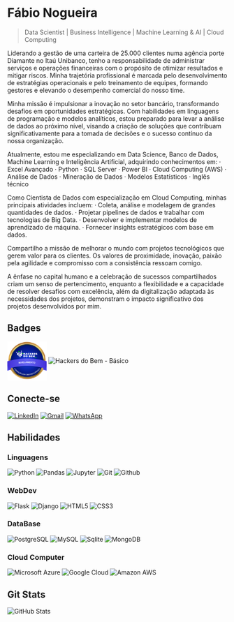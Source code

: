 
# Fábio Nogueira
> Data Scientist | Business Intelligence | Machine Learning & AI | Cloud Computing

Liderando a gestão de uma carteira de 25.000 clientes numa agência porte Diamante no Itaú Unibanco, tenho a responsabilidade de administrar serviços e operações financeiras com o propósito de otimizar resultados e mitigar riscos. Minha trajetória profissional é marcada pelo desenvolvimento de estratégias operacionais e pelo treinamento de equipes, formando gestores e elevando o desempenho comercial do nosso time.

Minha missão é impulsionar a inovação no setor bancário, transformando desafios em oportunidades estratégicas. Com habilidades em linguagens de programação e modelos analíticos, estou preparado para levar a análise de dados ao próximo nível, visando a criação de soluções que contribuam significativamente para a tomada de decisões e o sucesso contínuo da nossa organização.

Atualmente, estou me especializando em Data Science, Banco de Dados, Machine Learning e Inteligência Artificial, adquirindo conhecimentos em:
 · Excel Avançado
 · Python
 · SQL Server
 · Power BI
 · Cloud Computing (AWS)
 · Análise de Dados
 · Mineração de Dados
 · Modelos Estatísticos
 · Inglês técnico

Como Cientista de Dados com especialização em Cloud Computing, minhas principais atividades incluem:
 · Coleta, análise e modelagem de grandes quantidades de dados.
 · Projetar pipelines de dados e trabalhar com tecnologias de Big Data.
 · Desenvolver e implementar modelos de aprendizado de máquina.
 · Fornecer insights estratégicos com base em dados.

Compartilho a missão de melhorar o mundo com projetos tecnológicos que gerem valor para os clientes. Os valores de proximidade, inovação, paixão pela agilidade e compromisso com a consistência ressoam comigo. 

A ênfase no capital humano e a celebração de sucessos compartilhados criam um senso de pertencimento, enquanto a flexibilidade e a capacidade de resolver desafios com excelência, além da digitalização adaptada às necessidades dos projetos, demonstram o impacto significativo dos projetos desenvolvidos por mim.

## Badges
<div style="display: inline_block">
          <img align="center" alt="Hackers do Bem - Nivelamento" height="90" width="90" src="https://github.com/JoaoLuizDev/JoaoLuizDev/blob/main/.github/assets/Nivelamento.png">  
          <img align="center" alt="Hackers do Bem - Básico" height="90" width="90" src="https://github.com/JoaoLuizDev/JoaoLuizDev/blob/main/.github/assets/B%C3%A1sico.png">         
</div>

## Conecte-se
[![LinkedIn](https://img.shields.io/badge/LinkedIn-1B1C1E?style=for-the-badge&logo=linkedin&logoColor=0077B5&border_color=fcf901)](https://www.linkedin.com/in/faanogueira/)
[![Gmail](https://img.shields.io/badge/Gmail-1B1C1E?style=for-the-badge&logo=gmail&logoColor=C71610)](mailto:faanogueira@gmail.com)
[![WhatsApp](https://img.shields.io/badge/WhatsApp-1B1C1E?style=for-the-badge&logo=whatsapp&logoColor=green)](https://api.whatsapp.com/send?phone=5571983937557)

## Habilidades
### Linguagens
![Python](https://img.shields.io/badge/python-1B1C1E?style=for-the-badge&logo=python&logoColor=0E76A8)
![Pandas](https://img.shields.io/badge/Pandas-1B1C1E?style=for-the-badge&logo=pandas&logoColor=green)
![Jupyter](https://img.shields.io/badge/Jupyter-1B1C1E?style=for-the-badge&logo=jupyter&logoColor=dark-orange)
![Git](https://img.shields.io/badge/git-1B1C1E?style=for-the-badge&logo=git&logoColor=ORANGE)
![Github](https://img.shields.io/badge/github-1B1C1E?style=for-the-badge&logo=github&logoColor=EEE)

### WebDev
![Flask](https://img.shields.io/badge/Flask-1B1C1E?style=for-the-badge&logo=flask&logoColor=white)
![Django](https://img.shields.io/badge/Django-1B1C1E?style=for-the-badge&logo=django&logoColor=white)
![HTML5](https://img.shields.io/badge/HTML5-1B1C1E?style=for-the-badge&logo=html5&logoColor=red)
![CSS3](https://img.shields.io/badge/CSS3-1B1C1E?style=for-the-badge&logo=css3&logoColor=blue)

### DataBase
![PostgreSQL](https://img.shields.io/badge/PostgreSQL-1B1C1E?style=for-the-badge&logo=postgresql&logoColor=4285F4)
![MySQL](https://img.shields.io/badge/MySQL-1B1C1E?style=for-the-badge&logo=mysql&logoColor=white)
![Sqlite](https://img.shields.io/badge/Sqlite-1B1C1E?style=for-the-badge&logo=Sqlite&logoColor=0E76A8)
![MongoDB](https://img.shields.io/badge/MongoDB-1B1C1E?style=for-the-badge&logo=mongodb&logoColor=4EA94B)

### Cloud Computer
![Microsoft Azure](https://img.shields.io/badge/Microsoft_Azure-1B1C1E?style=for-the-badge&logo=microsoft-azure&logoColor=4285F4)
![Google Cloud](https://img.shields.io/badge/Google_Cloud-1B1C1E?style=for-the-badge&logo=google-cloud&logoColor=4285F4)
![Amazon AWS](https://img.shields.io/badge/Amazon_AWS-1B1C1E?style=for-the-badge&logo=amazonaws&logoColor=FF9900)

## Git Stats
![GitHub Stats](https://github-readme-stats.vercel.app/api?username=fabaonogueira&theme=transparent&bg_color=1B1C1E&show_icons=true&icon_color=30A3DC&title_color=E94D5F&text_color=FFF&hide_rank=True)
